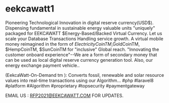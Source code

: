# eekcawatt1
Pioneering Technological Innovation in digital reserve currency(USD$). Dispensing
fundamental in sustainable energy valuable units "uniquely" packaged for
EEKCAWATT $Energy-Based/Backed Virtual Currency. Let us scale your Database
Transactions Handling service growth. A virtual mobile money reimagined in the form of 
$ElectricityCoinTM,$GoldCoinTM, $HempCoinTM, $SunCoinTM for "inclusive" Global reach.
"Innovating the customer onboard experience"--We are a form of secondary money that can
be used as local digital reserve currency generation tool. Also, our energy exchange payment vehicle..

(EekcaWatt-On-Demand tm ): 
Converts fossil, renewable and solar resource values into real-time transactions using our Algorithm...
#php #laravel8 #platform #Algorithm #proprietary #topsecurity #paymentgateway

EMAIL US : RFP2021@EEKCAWATT.COM FOR UPDATES.

